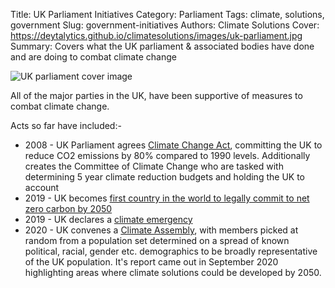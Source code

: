 Title: UK Parliament Initiatives
Category: Parliament
Tags: climate, solutions, government
Slug: government-initiatives
Authors: Climate Solutions
Cover: https://deytalytics.github.io/climatesolutions/images/uk-parliament.jpg
Summary: Covers what the UK parliament & associated bodies have done and are doing to combat climate change

![UK parliament cover image](https://deytalytics.github.io/climatesolutions/images/uk-parliament.jpg)

All of the major parties in the UK, have been supportive of measures to combat climate change.

Acts so far have included:-

* 2008 - UK Parliament agrees <a href="https://www.instituteforgovernment.org.uk/sites/default/files/climate_change_act.pdf">Climate Change Act</a>, committing the UK to reduce CO2 emissions by 80% compared to 1990 levels. Additionally creates the Committee of Climate Change who are tasked with determining 5 year climate reduction budgets and holding the UK to account
* 2019 - UK becomes <a href="https://www.carbonbrief.org/in-depth-qa-the-uk-becomes-first-major-economy-to-set-net-zero-climate-goal">first country in the world to legally commit to net zero carbon by 2050</a>
* 2019 - UK declares a <a href="https://www.bbc.co.uk/news/uk-politics-48126677">climate emergency</a>
* 2020 - UK convenes a <a href="https://www.climateassembly.uk/">Climate Assembly</a>, with members picked at random from a population set determined on a spread of known political, racial, gender etc. demographics to be broadly representative of the UK population. It's report came out in September 2020 highlighting areas where climate solutions could be developed by 2050.



